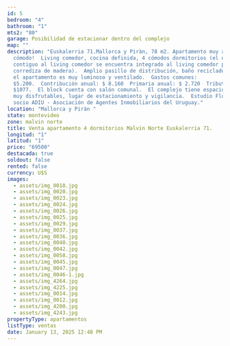 ```yaml
---
id: 5
bedroom: "4"
bathroom: "1"
mts2: "80"
garage: Posibilidad de estacionar dentro del complejo
map: ""
description: "Euskalerria 71.Mallorca y Piràn, 78 m2. Apartamento muy amplio y
  cómodo!  Living comedor, cocina definida, 4 cómodos dormitorios (el dormitorio
  contiguo al living comedor se encuentra integrado al living comedor por puerta
  corrediza de madera).  Amplio pasillo de distribución, baño reciclado.  Todo
  el apartamento es muy luminoso y ventilado.  Gastos comunes:
  $5.200.  Contribución anual: $ 8.160  Primaria anual: $ 2.720  Tributos:
  $1077.  El block cuenta con salón comunal.  El complejo tiene espacios verdes
  muy disfrutables, lugar de estacionamiento y vigilancia.  Estudio Florida
  socio ADIU - Asociación de Agentes Inmobiliarios del Uruguay."
location: "Mallorca y Piràn "
state: montevideo
zone: malvin norte
title: Venta apartamento 4 dormitorios Malvin Norte Euskalerria 71.
longitud: "1"
latitud: "1"
price: "69500"
destacada: true
soldout: false
rented: false
currency: U$S
images:
  - assets/img_0018.jpg
  - assets/img_0020.jpg
  - assets/img_0023.jpg
  - assets/img_0024.jpg
  - assets/img_0026.jpg
  - assets/img_0025.jpg
  - assets/img_0029.jpg
  - assets/img_0037.jpg
  - assets/img_0036.jpg
  - assets/img_0040.jpg
  - assets/img_0042.jpg
  - assets/img_0058.jpg
  - assets/img_0045.jpg
  - assets/img_0047.jpg
  - assets/img_0046-1.jpg
  - assets/img_4264.jpg
  - assets/img_4225.jpg
  - assets/img_0014.jpg
  - assets/img_0012.jpg
  - assets/img_4200.jpg
  - assets/img_4243.jpg
propertyType: apartamentos
listType: ventas
date: January 13, 2025 12:48 PM
---
```

